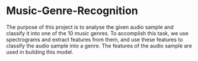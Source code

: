 # Music-Genre-Recognition
The purpose of this project is to analyse the given audio sample and classify it into one of the 10 music genres. To accomplish this task, we use spectrograms and extract features from them, and use these features to classify the audio sample into a genre. The features of the audio sample are used in building this model. 
